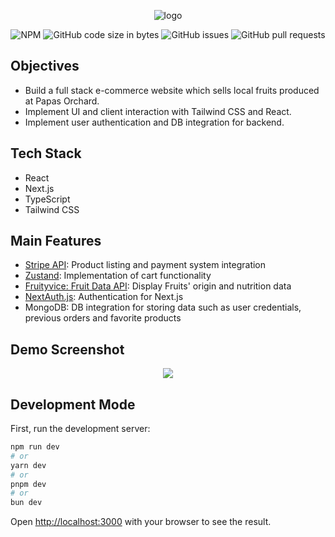 <div align="center">

![logo](https://github.com/eshinhw/green-orchard/assets/41933169/c6a8f647-2175-456d-a7e1-e6db298cf82e)

</div>

<div align="center">

  ![NPM](https://img.shields.io/npm/l/nextjs)
  ![GitHub code size in bytes](https://img.shields.io/github/languages/code-size/eshinhw/papas-orchard)
  ![GitHub issues](https://img.shields.io/github/issues/eshinhw/papas-orchard)
  ![GitHub pull requests](https://img.shields.io/github/issues-pr/eshinhw/papas-orchard)
  
</div>

## Objectives

- Build a full stack e-commerce website which sells local fruits produced at Papas Orchard.
- Implement UI and client interaction with Tailwind CSS and React.
- Implement user authentication and DB integration for backend.

## Tech Stack

- React
- Next.js
- TypeScript
- Tailwind CSS

## Main Features

- [Stripe API](https://stripe.com/docs/api): Product listing and payment system integration
- [Zustand](https://github.com/pmndrs/zustand): Implementation of cart functionality
- [Fruityvice: Fruit Data API](https://www.fruityvice.com): Display Fruits' origin and nutrition data
- [NextAuth.js](https://next-auth.js.org): Authentication for Next.js
- MongoDB: DB integration for storing data such as user credentials, previous orders and favorite products

## Demo Screenshot

<div align="center">
  <img src="https://github.com/eshinhw/papas-orchard/assets/41933169/5494ffa0-e5af-4cf1-99fc-b7ff2f4447cb"/>
</div>


## Development Mode

First, run the development server:

```bash
npm run dev
# or
yarn dev
# or
pnpm dev
# or
bun dev
```

Open [http://localhost:3000](http://localhost:3000) with your browser to see the result.
